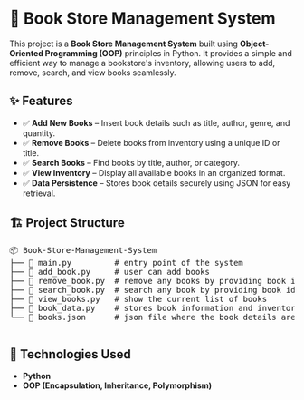 
<body>

   <h1>📖 Book Store Management System</h1>

  <p>This project is a <strong>Book Store Management System</strong> built using <strong>Object-Oriented Programming (OOP)</strong> principles in Python. It provides a simple and efficient way to manage a bookstore's inventory, allowing users to add, remove, search, and view books seamlessly.</p>

  <section class="features">
        <h2>✨ Features</h2>
        <ul>
            <li>✅ <strong>Add New Books</strong> – Insert book details such as title, author, genre, and quantity.</li>
            <li>✅ <strong>Remove Books</strong> – Delete books from inventory using a unique ID or title.</li>
            <li>✅ <strong>Search Books</strong> – Find books by title, author, or category.</li>
            <li>✅ <strong>View Inventory</strong> – Display all available books in an organized format.</li>
            <li>✅ <strong>Data Persistence</strong> – Stores book details securely using JSON for easy retrieval.</li>
        </ul>
    </section>

  <section class="project-structure">
        <h2>🏗️ Project Structure</h2>
        <pre>
📦 Book-Store-Management-System
├── 📄 main.py         # entry point of the system
├── 📄 add_book.py     # user can add books
├── 📄 remove_book.py  # remove any books by providing book id
├── 📄 search_book.py  # search any book by providing book id
├── 📄 view_books.py   # show the current list of books
├── 📄 book_data.py    # stores book information and inventory operations
└── 📄 books.json      # json file where the book details are stored
        </pre>
    </section>

  <section class="technologies">
        <h2>📂 Technologies Used</h2>
        <ul>
            <li><strong>Python</strong></li>
            <li><strong>OOP (Encapsulation, Inheritance, Polymorphism)</strong></li>
        </ul>
    </section>

</body>
</html>
